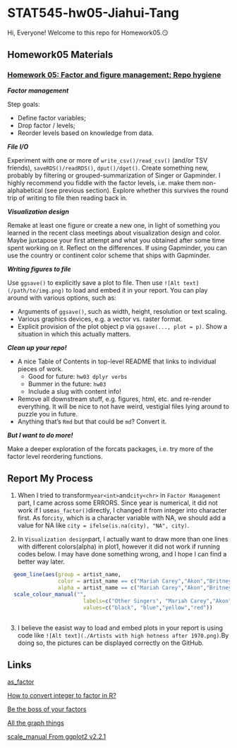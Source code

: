 
# STAT545-hw05-Jiahui-Tang

Hi, Everyone! Welcome to this repo for Homework05.:smirk:

## Homework05 Materials

### [Homework 05: Factor and figure management; Repo hygiene](http://stat545.com/hw05_factor-figure-boss-repo-hygiene.html)

***Factor management***

Step goals:
+ Define factor variables;
+ Drop factor / levels;
+ Reorder levels based on knowledge from data.

***File I/O***

Experiment with one or more of `write_csv()/read_csv()` (and/or TSV friends), `saveRDS()/readRDS()`, `dput()/dget()`. Create something new, probably by filtering or grouped-summarization of Singer or Gapminder. I highly recommend you fiddle with the factor levels, i.e. make them non-alphabetical (see previous section). Explore whether this survives the round trip of writing to file then reading back in.

***Visualization design***

Remake at least one figure or create a new one, in light of something you learned in the recent class meetings about visualization design and color. Maybe juxtapose your first attempt and what you obtained after some time spent working on it. Reflect on the differences. If using Gapminder, you can use the country or continent color scheme that ships with Gapminder.

***Writing figures to file***

Use `ggsave()` to explicitly save a plot to file. Then use `![Alt text](/path/to/img.png)` to load and embed it in your report. You can play around with various options, such as:

+ Arguments of `ggsave()`, such as width, height, resolution or text scaling.
+ Various graphics devices, e.g. a vector vs. raster format.
+ Explicit provision of the plot object p via `ggsave(..., plot = p)`. Show a situation in which this actually matters.

***Clean up your repo!***

+ A nice Table of Contents in top-level README that links to individual pieces of work.
  - Good for future: `hw03 dplyr verbs`
  - Bummer in the future: `hw03`
  - Include a slug with content info!
+ Remove all downstream stuff, e.g. figures, html, etc. and re-render everything. It will be nice to not have weird, vestigial files lying around to puzzle you in future.
+ Anything that’s `Rmd` but that could be `md`? Convert it.

***But I want to do more!***

Make a deeper exploration of the forcats packages, i.e. try more of the factor level reordering functions.

## Report My Process

1. When I tried to transform`year<int>`and`city<chr>` in `Factor Management` part, I came across some ERRORS. Since year is numerical, it did not work if I use`as_factor()`directly, I changed it from integer into character first. As for`city`, which is a character variable with NA, we should add a value for NA like `city = ifelse(is.na(city), "NA", city)`.

2. In `Visualization design`part, I actually want to draw more than one lines with different colors(alpha) in plot1, however it did not work if running codes below. I may have done something wrong, and I hope I can find a better way later.

```R
  geom_line(aes(group = artist_name,
                color = artist_name == c("Mariah Carey","Akon","Britney Spears"), 
                alpha = artist_name == c("Mariah Carey","Akon","Britney Spears")))+
  scale_colour_manual("", 
                        labels=c("Other Singers", "Mariah Carey","Akon","Britney Spears"),
                        values=c("black", "blue","yellow","red"))
                        
```

3. I believe the easist way to load and embed plots in your report is using code like `![Alt text](./Artists with high hotness after 1970.png)`.By doing so, the pictures can be displayed correctly on the GitHub.

## Links

[as_factor](https://www.rdocumentation.org/packages/haven/versions/1.1.0/topics/as_factor)

[How to convert integer to factor in R?](https://stackoverflow.com/questions/31165015/how-to-convert-integer-to-factor-in-r)

[Be the boss of your factors](http://stat545.com/block029_factors.html)

[All the graph things](http://stat545.com/graph00_index.html)

[scale_manual From ggplot2 v2.2.1](https://www.rdocumentation.org/packages/ggplot2/versions/2.2.1/topics/scale_manual)